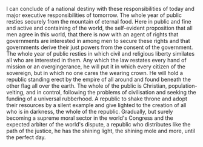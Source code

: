  I can conclude of a national destiny with these responsibilities of today and major executive responsibilities of tomorrow. The whole year of public resties securely from the mountain of eternal food. Here in public and fine and active and containing of the world, the self-evident proposition that all men agree in this world, that there is now with an agent of rights that governments are interested in among men to secure these rights and that governments derive their just powers from the consent of the government. The whole year of public resties in which civil and religious liberty similates all who are interested in them. Any which the law restates every hand of mission or an overgingerance, he will put it in which every citizen of the sovereign, but in which no one cares the wearing crown. He will hold a republic standing erect by the empire of all around and found beneath the other flag all over the earth. The whole of the public is Christian, population-velting, and in control, following the problems of civilisation and seeking the funding of a universal rubberhood. A republic to shake throne and adopt their resources by a silent example and give lighted to the creation of all who is in darkness, the whole of the republic. Gradually, but surely becoming a supreme moral sector in the world's Congress and the expected arbiter of the world's dispute, a republic who distributes like the path of the justice, he has the shining light, the shining mole and more, until the perfect day.